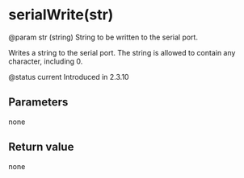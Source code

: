 # serialWrite(str)
@param str (string) String to be written to the serial port.



Writes a string to the serial port. The string is allowed to contain any character, including 0.

@status current Introduced in 2.3.10


## Parameters

none

## Return value

none

